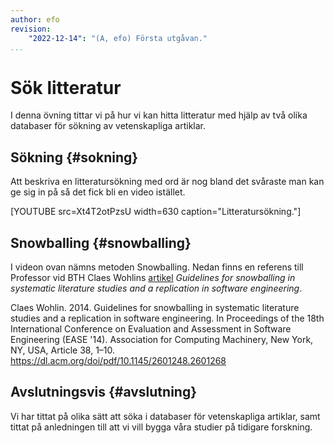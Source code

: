 ```yaml
---
author: efo
revision:
    "2022-12-14": "(A, efo) Första utgåvan."
...
```

Sök litteratur
==================================

I denna övning tittar vi på hur vi kan hitta litteratur med hjälp av två olika databaser för sökning av vetenskapliga artiklar.



<!--more-->



Sökning {#sokning}
--------------------------------------

Att beskriva en litteratursökning med ord är nog bland det svåraste man kan ge sig in på så det fick bli en video istället.

[YOUTUBE src=Xt4T2otPzsU width=630 caption="Litteratursökning."]



Snowballing {#snowballing}
--------------------------------------

I videon ovan nämns metoden Snowballing. Nedan finns en referens till Professor vid BTH Claes Wohlins [artikel](https://dl.acm.org/doi/pdf/10.1145/2601248.2601268) _Guidelines for snowballing in systematic literature studies and a replication in software engineering_.

Claes Wohlin. 2014. Guidelines for snowballing in systematic literature studies and a replication in software engineering. In Proceedings of the 18th International Conference on Evaluation and Assessment in Software Engineering (EASE '14). Association for Computing Machinery, New York, NY, USA, Article 38, 1–10. https://dl.acm.org/doi/pdf/10.1145/2601248.2601268



Avslutningsvis {#avslutning}
--------------------------------------

Vi har tittat på olika sätt att söka i databaser för vetenskapliga artiklar, samt tittat på anledningen till att vi vill bygga våra studier på tidigare forskning.
